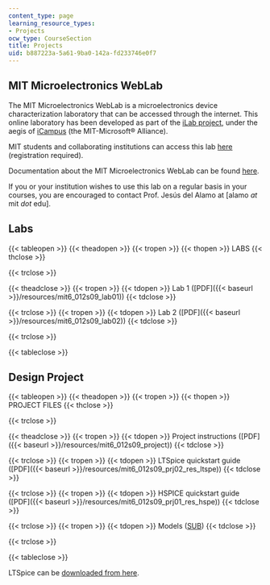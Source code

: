 ```yaml
---
content_type: page
learning_resource_types:
- Projects
ocw_type: CourseSection
title: Projects
uid: b887223a-5a61-9ba0-142a-fd233746e0f7
---
```


MIT Microelectronics WebLab
---------------------------

The MIT Microelectronics WebLab is a microelectronics device characterization laboratory that can be accessed through the internet. This online laboratory has been developed as part of the [iLab project](http://icampus.mit.edu/ilabs/), under the aegis of [iCampus](http://icampus.mit.edu/) (the MIT-Microsoft® Alliance).

MIT students and collaborating institutions can access this lab [here](http://ilab.mit.edu/iLabServiceBroker/) (registration required).

Documentation about the MIT Microelectronics WebLab can be found [here](http://weblab2.mit.edu/docs/weblab/v6.1/manual/).

If you or your institution wishes to use this lab on a regular basis in your courses, you are encouraged to contact Prof. Jesús del Alamo at \[alamo _at_ mit _dot_ edu\].

Labs
----

{{< tableopen >}}
{{< theadopen >}}
{{< tropen >}}
{{< thopen >}}
LABS
{{< thclose >}}

{{< trclose >}}

{{< theadclose >}}
{{< tropen >}}
{{< tdopen >}}
Lab 1 ([PDF]({{< baseurl >}}/resources/mit6_012s09_lab01))
{{< tdclose >}}

{{< trclose >}}
{{< tropen >}}
{{< tdopen >}}
Lab 2 ([PDF]({{< baseurl >}}/resources/mit6_012s09_lab02))
{{< tdclose >}}

{{< trclose >}}

{{< tableclose >}}

Design Project
--------------

{{< tableopen >}}
{{< theadopen >}}
{{< tropen >}}
{{< thopen >}}
PROJECT FILES
{{< thclose >}}

{{< trclose >}}

{{< theadclose >}}
{{< tropen >}}
{{< tdopen >}}
Project instructions ([PDF]({{< baseurl >}}/resources/mit6_012s09_project))
{{< tdclose >}}

{{< trclose >}}
{{< tropen >}}
{{< tdopen >}}
LTSpice quickstart guide ([PDF]({{< baseurl >}}/resources/mit6_012s09_prj02_res_ltspe))
{{< tdclose >}}

{{< trclose >}}
{{< tropen >}}
{{< tdopen >}}
HSPICE quickstart guide ([PDF]({{< baseurl >}}/resources/mit6_012s09_prj01_res_hspe))
{{< tdclose >}}

{{< trclose >}}
{{< tropen >}}
{{< tdopen >}}
Models ([SUB](/courses/electrical-engineering-and-computer-science/6-012-microelectronic-devices-and-circuits-spring-2009/projects/models.sub))
{{< tdclose >}}

{{< trclose >}}

{{< tableclose >}}

LTSpice can be [downloaded from here](http://www.linear.com/designtools/software/ltspice.jsp).